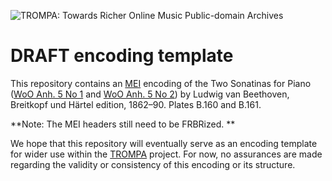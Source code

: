 ![TROMPA: Towards Richer Online Music Public-domain Archives](https://trompamusic.eu/sites/default/files/top-bar-logo_0_0.png)

# DRAFT encoding template

This repository contains an [MEI](https://music-encoding.org) encoding of the Two Sonatinas for Piano ([WoO Anh. 5 No 1](https://imslp.org/wiki/Special:ReverseLookup/51816) and [WoO Anh. 5 No 2](https://imslp.org/wiki/Special:ReverseLookup/51817)) by Ludwig van Beethoven, Breitkopf und Härtel edition, 1862–90. Plates B.160 and B.161. 

**Note: The MEI headers still need to be FRBRized. **

We hope that this repository will eventually serve as an encoding template for wider use within the [TROMPA](https://trompamusic.eu) project. For now, no assurances are made regarding the validity or consistency of this encoding or its structure.
